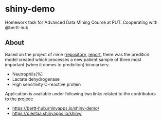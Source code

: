 # shiny-demo
Homework task for Advanced Data Mining Course at PUT. Cooperating with @bertt-hub

## About

Based on the project of mine ([repository](https://github.com/pientaa/COVID-19-analysis), [report](https://pientaa.github.io/COVID-19-analysis/COVID-19-analysis.html), there was the predition model created which processes a new patient sample of three most important (when it comes to prediction) biomarkers:
- Neutrophils(%)
- Lactate dehydrogenase
- High sensitivity C-reactive protein

Application is available under following two links related to the contributors to the project:
- https://bertt-hub.shinyapps.io/shiny-demo/
- https://pientaa.shinyapps.io/shiny/
